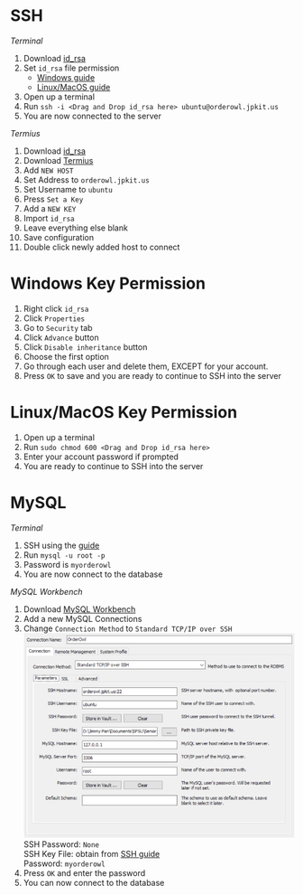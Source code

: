 # SSH
*Terminal*
1. Download [id_rsa](id_rsa)
2. Set `id_rsa` file permission
	- [Windows guide](#windows-key-permission)
	- [Linux/MacOS guide](#linuxmacos-key-permission)
3. Open up a terminal
4. Run `ssh -i <Drag and Drop id_rsa here> ubuntu@orderowl.jpkit.us`
5. You are now connected to the server

*Termius*
1. Download [id_rsa](id_rsa)
2. Download [Termius](https://termius.com/download)
3. Add `NEW HOST`
4. Set Address to `orderowl.jpkit.us`
5. Set Username to `ubuntu`
6. Press `Set a Key`
7. Add a `NEW KEY`
8. Import `id_rsa`
9. Leave everything else blank
10. Save configuration
11. Double click newly added host to connect

# Windows Key Permission
1. Right click `id_rsa`
2. Click `Properties`
3. Go to `Security` tab
4. Click `Advance` button
5. Click `Disable inheritance` button
6. Choose the first option
7. Go through each user and delete them, EXCEPT for your account.
8. Press `OK` to save and you are ready to continue to SSH into the server

# Linux/MacOS Key Permission
1. Open up a terminal
2. Run `sudo chmod 600 <Drag and Drop id_rsa here>`
3. Enter your account password if prompted
4. You are ready to continue to SSH into the server

# MySQL
*Terminal*
1. SSH using the [guide](#ssh)
2. Run `mysql -u root -p`
3. Password is `myorderowl`
4. You are now connect to the database

*MySQL Workbench*
1. Download [MySQL Workbench](https://dev.mysql.com/downloads/workbench/)
2. Add a new MySQL Connections
3. Change `Connection Method` to `Standard TCP/IP over SSH`
![MySQL credentials](tutorial/MySQL.png)<br />
SSH Password: `None`<br />
SSH Key File: obtain from [SSH guide](#ssh)<br />
Password: `myorderowl`
4. Press `OK` and enter the password
5. You can now connect to the database